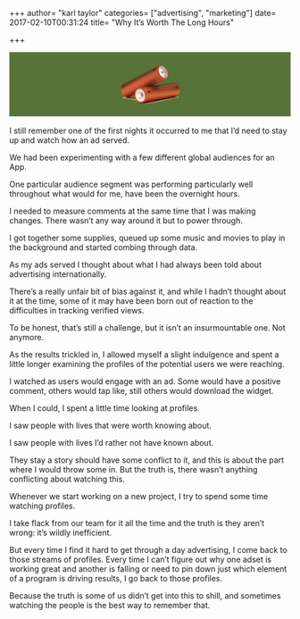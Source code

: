 +++
author= "karl taylor"
categories= ["advertising", "marketing"]
date= 2017-02-10T00:31:24 
title= "Why It’s Worth The Long Hours"

+++

  ![](https://raw.githubusercontent.com/karljtaylor/kjt/blog/content/assets/ec295-1m-sw_ovtmdsx9am8syitzq.png)  


 I still remember one of the first nights it occurred to me that I’d need to stay up and watch how an ad served.

 We had been experimenting with a few different global audiences for an App.

 One particular audience segment was performing particularly well throughout what would for me, have been the overnight hours.

 I needed to measure comments at the same time that I was making changes. There wasn’t any way around it but to power through.

 I got together some supplies, queued up some music and movies to play in the background and started combing through data.

 As my ads served I thought about what I had always been told about advertising internationally.

 There’s a really unfair bit of bias against it, and while I hadn’t thought about it at the time, some of it may have been born out of reaction to the difficulties in tracking verified views.

 To be honest, that’s still a challenge, but it isn’t an insurmountable one. Not anymore.

 As the results trickled in, I allowed myself a slight indulgence and spent a little longer examining the profiles of the potential users we were reaching.

 I watched as users would engage with an ad. Some would have a positive comment, others would tap like, still others would download the widget.

 When I could, I spent a little time looking at profiles.

 I saw people with lives that were worth knowing about.

 I saw people with lives I’d rather not have known about.

 They stay a story should have some conflict to it, and this is about the part where I would throw some in. But the truth is, there wasn’t anything conflicting about watching this.

 Whenever we start working on a new project, I try to spend some time watching profiles.

 I take flack from our team for it all the time and the truth is they aren’t wrong: it’s wildly inefficient.

 But every time I find it hard to get through a day advertising, I come back to those streams of profiles. Every time I can’t figure out why one adset is working great and another is falling or need to pin down just which element of a program is driving results, I go back to those profiles.

 Because the truth is some of us didn’t get into this to shill, and sometimes watching the people is the best way to remember that.
